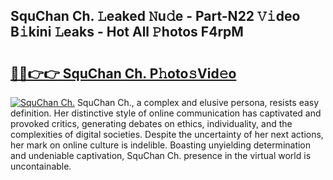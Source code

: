 ## SquChan Ch. 𝙻eaked 𝙽u𝚍e - Part-N22 𝚅𝚒deo B𝚒kini 𝙻eaks - Hot All 𝙿hotos F4rpM

# <h2><a href="http://ld3c6q.urlbe.top/?page=SquChan+Ch.">🔗🔗👉👉 SquChan Ch. P𝚑oto𝚜Vid𝚎o</a></h2>

[![SquChan Ch.](https://i.imgur.com/eBuTRDB.gif)](http://ld3c6q.urlbe.top/?page=SquChan+Ch.)
SquChan Ch., a complex and elusive persona, resists easy definition. Her distinctive style of online communication has captivated and provoked critics, generating debates on ethics, individuality, and the complexities of digital societies. Despite the uncertainty of her next actions, her mark on online culture is indelible. Boasting unyielding determination and undeniable captivation, SquChan Ch. presence in the virtual world is uncontainable.
